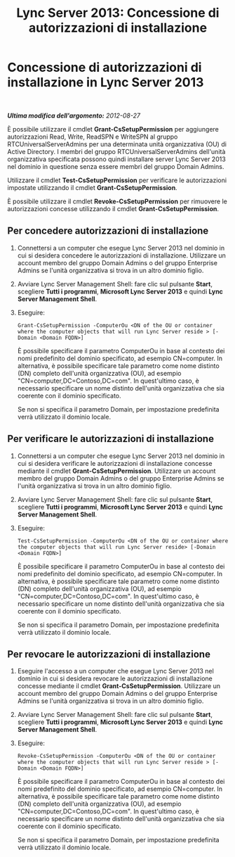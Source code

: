 ﻿---
title: 'Lync Server 2013: Concessione di autorizzazioni di installazione'
TOCTitle: Concessione di autorizzazioni di installazione
ms:assetid: 15982bfe-6844-44f6-815a-72dcaf0e4d21
ms:mtpsurl: https://technet.microsoft.com/it-it/library/Gg398225(v=OCS.15)
ms:contentKeyID: 49299784
ms.date: 08/24/2015
mtps_version: v=OCS.15
ms.translationtype: HT
---

# Concessione di autorizzazioni di installazione in Lync Server 2013

 

_**Ultima modifica dell'argomento:** 2012-08-27_

È possibile utilizzare il cmdlet **Grant-CsSetupPermission** per aggiungere autorizzazioni Read, Write, ReadSPN e WriteSPN al gruppo RTCUniversalServerAdmins per una determinata unità organizzativa (OU) di Active Directory. I membri del gruppo RTCUniversalServerAdmins dell'unità organizzativa specificata possono quindi installare server Lync Server 2013 nel dominio in questione senza essere membri del gruppo Domain Admins.

Utilizzare il cmdlet **Test-CsSetupPermission** per verificare le autorizzazioni impostate utilizzando il cmdlet **Grant-CsSetupPermission**.

È possibile utilizzare il cmdlet **Revoke-CsSetupPermission** per rimuovere le autorizzazioni concesse utilizzando il cmdlet **Grant-CsSetupPermission**.

## Per concedere autorizzazioni di installazione

1.  Connettersi a un computer che esegue Lync Server 2013 nel dominio in cui si desidera concedere le autorizzazioni di installazione. Utilizzare un account membro del gruppo Domain Admins o del gruppo Enterprise Admins se l'unità organizzativa si trova in un altro dominio figlio.

2.  Avviare Lync Server Management Shell: fare clic sul pulsante **Start**, scegliere **Tutti i programmi**, **Microsoft Lync Server 2013** e quindi **Lync Server Management Shell**.

3.  Eseguire:
    
        Grant-CsSetupPermission -ComputerOu <DN of the OU or container where the computer objects that will run Lync Server reside > [-Domain <Domain FQDN>]
    
    È possibile specificare il parametro ComputerOu in base al contesto dei nomi predefinito del dominio specificato, ad esempio CN=computer. In alternativa, è possibile specificare tale parametro come nome distinto (DN) completo dell'unità organizzativa (OU), ad esempio "CN=computer,DC=Contoso,DC=com". In quest'ultimo caso, è necessario specificare un nome distinto dell'unità organizzativa che sia coerente con il dominio specificato.
    
    Se non si specifica il parametro Domain, per impostazione predefinita verrà utilizzato il dominio locale.

## Per verificare le autorizzazioni di installazione

1.  Connettersi a un computer che esegue Lync Server 2013 nel dominio in cui si desidera verificare le autorizzazioni di installazione concesse mediante il cmdlet **Grant-CsSetupPermission**. Utilizzare un account membro del gruppo Domain Admins o del gruppo Enterprise Admins se l'unità organizzativa si trova in un altro dominio figlio.

2.  Avviare Lync Server Management Shell: fare clic sul pulsante **Start**, scegliere **Tutti i programmi**, **Microsoft Lync Server 2013** e quindi **Lync Server Management Shell**.

3.  Eseguire:
    
        Test-CsSetupPermission -ComputerOu <DN of the OU or container where the computer objects that will run Lync Server reside> [-Domain <Domain FQDN>]
    
    È possibile specificare il parametro ComputerOu in base al contesto dei nomi predefinito del dominio specificato, ad esempio CN=computer. In alternativa, è possibile specificare tale parametro come nome distinto (DN) completo dell'unità organizzativa (OU), ad esempio "CN=computer,DC=Contoso,DC=com". In quest'ultimo caso, è necessario specificare un nome distinto dell'unità organizzativa che sia coerente con il dominio specificato.
    
    Se non si specifica il parametro Domain, per impostazione predefinita verrà utilizzato il dominio locale.

## Per revocare le autorizzazioni di installazione

1.  Eseguire l'accesso a un computer che esegue Lync Server 2013 nel dominio in cui si desidera revocare le autorizzazioni di installazione concesse mediante il cmdlet **Grant-CsSetupPermission**. Utilizzare un account membro del gruppo Domain Admins o del gruppo Enterprise Admins se l'unità organizzativa si trova in un altro dominio figlio.

2.  Avviare Lync Server Management Shell: fare clic sul pulsante **Start**, scegliere **Tutti i programmi**, **Microsoft Lync Server 2013** e quindi **Lync Server Management Shell**.

3.  Eseguire:
    
        Revoke-CsSetupPermission -ComputerOu <DN of the OU or container where the computer objects that will run Lync Server reside > [-Domain <Domain FQDN>]
    
    È possibile specificare il parametro ComputerOu in base al contesto dei nomi predefinito del dominio specificato, ad esempio CN=computer. In alternativa, è possibile specificare tale parametro come nome distinto (DN) completo dell'unità organizzativa (OU), ad esempio "CN=computer,DC=Contoso,DC=com". In quest'ultimo caso, è necessario specificare un nome distinto dell'unità organizzativa che sia coerente con il dominio specificato.
    
    Se non si specifica il parametro Domain, per impostazione predefinita verrà utilizzato il dominio locale.

